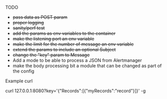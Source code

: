 TODO
- ~~pass data as POST param~~
- ~~proper logging~~ 
- ~~sanity/perf test~~
- ~~add the params as env variables to the container~~
- ~~make the listening port an env variable~~
- ~~make the limit for the number of message an env variable~~
- ~~extend the params to include an optional Subject~~
- ~~change the "key" param to Message~~
- Add a mode to be able to process a JSON from Alertmanager 
- make the body processing bit a module that can be changed as part of the config



Example curl

curl 127.0.0.1:8080?key='{"Records\":[{"myRecords":"record"}]}' -g

